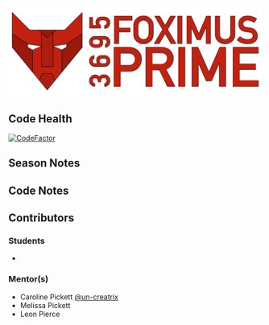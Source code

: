 ![logo](/Images/Logo.png?raw=true)
## Code Health
[![CodeFactor](https://www.codefactor.io/repository/github/frc-3695/2025-preseason/badge)](https://www.codefactor.io/repository/github/frc-3695/2025-preseason)
## Season Notes
## Code Notes
## Contributors
### Students
- 
### Mentor(s)
- Caroline Pickett [@un-creatrix](https://github.com/un-creatrix)
- Melissa Pickett
- Leon Pierce 

